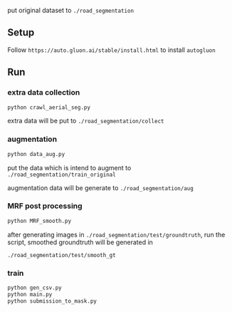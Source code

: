 put original dataset to `./road_segmentation`


## Setup
Follow `https://auto.gluon.ai/stable/install.html` to install `autogluon`


## Run

### extra data collection

```python
python crawl_aerial_seg.py
```

extra data will be put to `./road_segmentation/collect`

### augmentation

```python
python data_aug.py
```

put the data which is intend to augment to `./road_segmentation/train_original`

augmentation data will be generate to `./road_segmentation/aug`

### MRF post processing

```python
python MRF_smooth.py
```

after generating images in `./road_segmentation/test/groundtruth`, run the script, smoothed groundtruth will be generated in  

`./road_segmentation/test/smooth_gt`

### train

```python
python gen_csv.py
python main.py
python submission_to_mask.py
```

